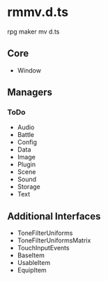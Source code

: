 # rmmv.d.ts
rpg maker mv d.ts

## Core
* Window

## Managers

### ToDo
* Audio
* Battle
* Config
* Data
* Image
* Plugin
* Scene
* Sound
* Storage
* Text

## Additional Interfaces
* ToneFilterUniforms
* ToneFilterUniformsMatrix
* TouchInputEvents
* BaseItem
* UsableItem
* EquipItem

